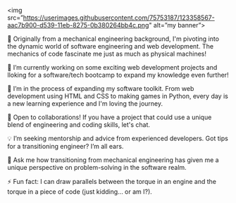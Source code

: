 <img src=”https://userimages.githubusercontent.com/75753187/123358567-aac7b900-d539-11eb-8275-0b380264bb4c.png" alt=”my banner”>

🔧 Originally from a mechanical engineering background, I'm pivoting into the dynamic world of software engineering and web development. The mechanics of code fascinate me just as much as physical machines!

🔭 I’m currently working on some exciting web development projects and lloking for a software/tech bootcamp to expand my knowledge even further!

🌱 I’m in the process of expanding my software toolkit. From web development using HTML and CSS to making games in Python, every day is a new learning experience and I'm loving the journey.

👯 Open to collaborations! If you have a project that could use a unique blend of engineering and coding skills, let's chat.

💡 I’m seeking mentorship and advice from experienced developers. Got tips for a transitioning engineer? I’m all ears.

💬 Ask me how transitioning from mechanical engineering has given me a unique perspective on problem-solving in the software realm.

⚡ Fun fact: I can draw parallels between the torque in an engine and the torque in a piece of code (just kidding... or am I?).
